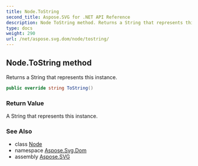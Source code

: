 ```yaml
---
title: Node.ToString
second_title: Aspose.SVG for .NET API Reference
description: Node ToString method. Returns a String that represents this instance
type: docs
weight: 290
url: /net/aspose.svg.dom/node/tostring/
---
```

## Node.ToString method

Returns a String that represents this instance.

```csharp
public override string ToString()
```

### Return Value

A String that represents this instance.

### See Also

* class [Node](../)
* namespace [Aspose.Svg.Dom](../../../aspose.svg.dom/)
* assembly [Aspose.SVG](../../../)
